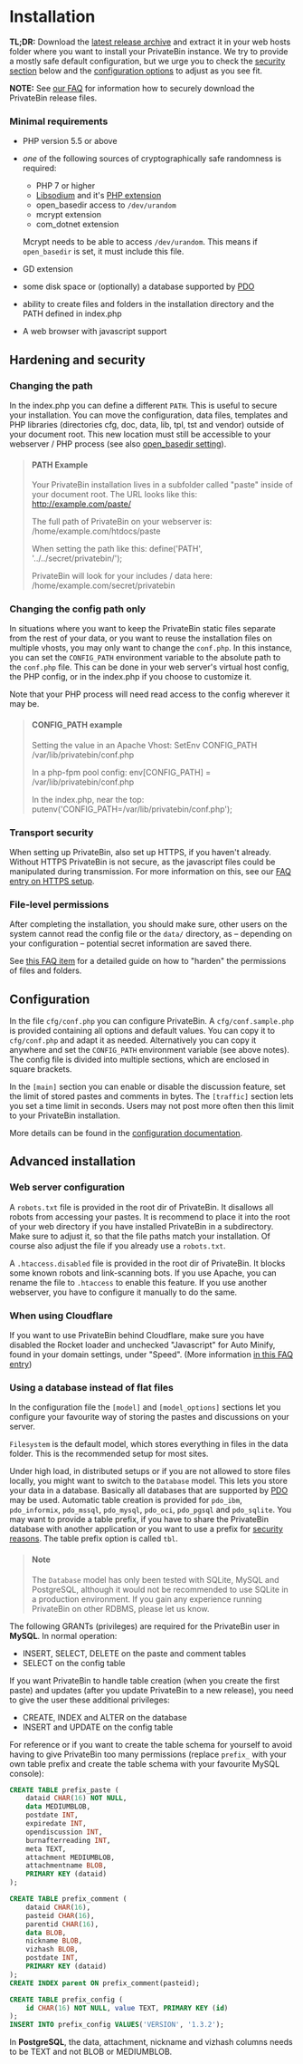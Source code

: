 # Installation

**TL;DR:** Download the
[latest release archive](https://github.com/PrivateBin/PrivateBin/releases/latest)
and extract it in your web hosts folder where you want to install your PrivateBin
instance. We try to provide a mostly safe default configuration, but we urge you to
check the [security section](#hardening-and-security) below and the [configuration
options](#configuration) to adjust as you see fit.

**NOTE:** See [our FAQ](https://github.com/PrivateBin/PrivateBin/wiki/FAQ#how-can-i-securely-clonedownload-your-project) for information how to securely download the PrivateBin release files.

### Minimal requirements

- PHP version 5.5 or above
- _one_ of the following sources of cryptographically safe randomness is required:
  - PHP 7 or higher
  - [Libsodium](https://download.libsodium.org/libsodium/content/installation/) and it's [PHP extension](https://paragonie.com/book/pecl-libsodium/read/00-intro.md#installing-libsodium)
  - open_basedir access to `/dev/urandom`
  - mcrypt extension
  - com_dotnet extension

  Mcrypt needs to be able to access `/dev/urandom`. This means if `open_basedir` is set, it must include this file.
- GD extension
- some disk space or (optionally) a database supported by [PDO](https://secure.php.net/manual/book.pdo.php)
- ability to create files and folders in the installation directory and the PATH defined in index.php
- A web browser with javascript support

## Hardening and security

### Changing the path

In the index.php you can define a different `PATH`. This is useful to secure your
installation. You can move the configuration, data files, templates and PHP
libraries (directories cfg, doc, data, lib, tpl, tst and vendor) outside of your
document root. This new location must still be accessible to your webserver / PHP
process (see also
[open_basedir setting](https://secure.php.net/manual/en/ini.core.php#ini.open-basedir)).

> #### PATH Example
> Your PrivateBin installation lives in a subfolder called "paste" inside of
> your document root. The URL looks like this:
> http://example.com/paste/
>
> The full path of PrivateBin on your webserver is:
> /home/example.com/htdocs/paste
>
> When setting the path like this:
> define('PATH', '../../secret/privatebin/');
>
> PrivateBin will look for your includes / data here:
> /home/example.com/secret/privatebin

### Changing the config path only

In situations where you want to keep the PrivateBin static files separate from the
rest of your data, or you want to reuse the installation files on multiple vhosts,
you may only want to change the `conf.php`. In this instance, you can set the
`CONFIG_PATH` environment variable to the absolute path to the `conf.php` file.
This can be done in your web server's virtual host config, the PHP config, or in
the index.php if you choose to customize it.

Note that your PHP process will need read access to the config wherever it may be.

> #### CONFIG_PATH example
> Setting the value in an Apache Vhost:
> SetEnv CONFIG_PATH /var/lib/privatebin/conf.php
>
> In a php-fpm pool config:
> env[CONFIG_PATH] = /var/lib/privatebin/conf.php
>
> In the index.php, near the top:
> putenv('CONFIG_PATH=/var/lib/privatebin/conf.php');

### Transport security

When setting up PrivateBin, also set up HTTPS, if you haven't already. Without HTTPS
PrivateBin is not secure, as the javascript files could be manipulated during transmission.
For more information on this, see our [FAQ entry on HTTPS setup](https://github.com/PrivateBin/PrivateBin/wiki/FAQ#how-should-i-setup-https).

### File-level permissions

After completing the installation, you should make sure, other users on the system cannot read the config file or the `data/` directory, as – depending on your configuration – potential secret information are saved there.

See [this FAQ item](https://github.com/PrivateBin/PrivateBin/wiki/FAQ#what-are-the-recommended-file-and-folder-permissions-for-privatebin) for a detailed guide on how to "harden" the permissions of files and folders.

## Configuration

In the file `cfg/conf.php` you can configure PrivateBin. A `cfg/conf.sample.php`
is provided containing all options and default values. You can copy it to
`cfg/conf.php` and adapt it as needed. Alternatively you can copy it anywhere and
set the `CONFIG_PATH` environment variable (see above notes). The config file is
divided into multiple sections, which are enclosed in square brackets.

In the `[main]` section you can enable or disable the discussion feature, set
the limit of stored pastes and comments in bytes. The `[traffic]` section lets
you set a time limit in seconds. Users may not post more often then this limit
to your PrivateBin installation.

More details can be found in the
[configuration documentation](https://github.com/PrivateBin/PrivateBin/wiki/Configuration).

## Advanced installation

### Web server configuration

A `robots.txt` file is provided in the root dir of PrivateBin. It disallows all
robots from accessing your pastes. It is recommend to place it into the root of
your web directory if you have installed PrivateBin in a subdirectory. Make sure
to adjust it, so that the file paths match your installation. Of course also
adjust the file if you already use a `robots.txt`.

A `.htaccess.disabled` file is provided in the root dir of PrivateBin. It blocks
some known robots and link-scanning bots. If you use Apache, you can rename the
file to `.htaccess` to enable this feature. If you use another webserver, you
have to configure it manually to do the same.

### When using Cloudflare

If you want to use PrivateBin behind Cloudflare, make sure you have disabled the Rocket
loader and unchecked "Javascript" for Auto Minify, found in your domain settings,
under "Speed". (More information
[in this FAQ entry](https://github.com/PrivateBin/PrivateBin/wiki/FAQ#user-content-how-to-make-privatebin-work-when-using-cloudflare-for-ddos-protection))

### Using a database instead of flat files

In the configuration file the `[model]` and `[model_options]` sections let you
configure your favourite way of storing the pastes and discussions on your
server.

`Filesystem` is the default model, which stores everything in files in the
data folder. This is the recommended setup for most sites.

Under high load, in distributed setups or if you are not allowed to store files
locally, you might want to switch to the `Database` model. This lets you
store your data in a database. Basically all databases that are supported by
[PDO](https://secure.php.net/manual/en/book.pdo.php) may be used. Automatic table
creation is provided for `pdo_ibm`, `pdo_informix`, `pdo_mssql`, `pdo_mysql`,
`pdo_oci`, `pdo_pgsql` and `pdo_sqlite`. You may want to provide a table prefix,
if you have to share the PrivateBin database with another application or you want
to use a prefix for
[security reasons](https://security.stackexchange.com/questions/119510/is-using-a-db-prefix-for-tables-more-secure).
The table prefix option is called `tbl`.

> #### Note
> The `Database` model has only been tested with SQLite, MySQL and PostgreSQL,
> although it would not be recommended to use SQLite in a production environment.
> If you gain any experience running PrivateBin on other RDBMS, please let us
> know.

The following GRANTs (privileges) are required for the PrivateBin user in **MySQL**. In normal operation:
- INSERT, SELECT, DELETE on the paste and comment tables
- SELECT on the config table

If you want PrivateBin to handle table creation (when you create the first paste) and updates (after you update PrivateBin to a new release), you need to give the user these additional privileges:
- CREATE, INDEX and ALTER on the database
- INSERT and UPDATE on the config table

For reference or if you want to create the table schema for yourself to avoid having to give PrivateBin too many permissions (replace
`prefix_` with your own table prefix and create the table schema with your favourite MySQL console):

```sql
CREATE TABLE prefix_paste (
    dataid CHAR(16) NOT NULL,
    data MEDIUMBLOB,
    postdate INT,
    expiredate INT,
    opendiscussion INT,
    burnafterreading INT,
    meta TEXT,
    attachment MEDIUMBLOB,
    attachmentname BLOB,
    PRIMARY KEY (dataid)
);

CREATE TABLE prefix_comment (
    dataid CHAR(16),
    pasteid CHAR(16),
    parentid CHAR(16),
    data BLOB,
    nickname BLOB,
    vizhash BLOB,
    postdate INT,
    PRIMARY KEY (dataid)
);
CREATE INDEX parent ON prefix_comment(pasteid);

CREATE TABLE prefix_config (
    id CHAR(16) NOT NULL, value TEXT, PRIMARY KEY (id)
);
INSERT INTO prefix_config VALUES('VERSION', '1.3.2');
```

In **PostgreSQL**, the data, attachment, nickname and vizhash columns needs to be TEXT and not BLOB or MEDIUMBLOB.
